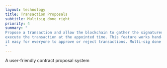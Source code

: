 ```yaml
---
layout: technology
title: Transaction Proposals
subtitle: Multisig done right
priority: 4
summary: "
Propose a transaction and allow the blockchain to gather the signatures requested and automatically
execute the transaction at the appointed time. This feature works hand-in-hand with corporate accounts and makes
it easy for everyone to approve or reject transactions. Multi-sig done right.
"
---
```


A user-friendly contract proposal system
